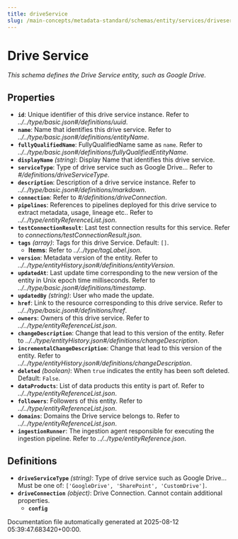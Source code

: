 ```yaml
---
title: driveService
slug: /main-concepts/metadata-standard/schemas/entity/services/driveservice
---
```


# Drive Service

*This schema defines the Drive Service entity, such as Google Drive.*

## Properties

- **`id`**: Unique identifier of this drive service instance. Refer to *../../type/basic.json#/definitions/uuid*.
- **`name`**: Name that identifies this drive service. Refer to *../../type/basic.json#/definitions/entityName*.
- **`fullyQualifiedName`**: FullyQualifiedName same as `name`. Refer to *../../type/basic.json#/definitions/fullyQualifiedEntityName*.
- **`displayName`** *(string)*: Display Name that identifies this drive service.
- **`serviceType`**: Type of drive service such as Google Drive... Refer to *#/definitions/driveServiceType*.
- **`description`**: Description of a drive service instance. Refer to *../../type/basic.json#/definitions/markdown*.
- **`connection`**: Refer to *#/definitions/driveConnection*.
- **`pipelines`**: References to pipelines deployed for this drive service to extract metadata, usage, lineage etc.. Refer to *../../type/entityReferenceList.json*.
- **`testConnectionResult`**: Last test connection results for this service. Refer to *connections/testConnectionResult.json*.
- **`tags`** *(array)*: Tags for this drive Service. Default: `[]`.
  - **Items**: Refer to *../../type/tagLabel.json*.
- **`version`**: Metadata version of the entity. Refer to *../../type/entityHistory.json#/definitions/entityVersion*.
- **`updatedAt`**: Last update time corresponding to the new version of the entity in Unix epoch time milliseconds. Refer to *../../type/basic.json#/definitions/timestamp*.
- **`updatedBy`** *(string)*: User who made the update.
- **`href`**: Link to the resource corresponding to this drive service. Refer to *../../type/basic.json#/definitions/href*.
- **`owners`**: Owners of this drive service. Refer to *../../type/entityReferenceList.json*.
- **`changeDescription`**: Change that lead to this version of the entity. Refer to *../../type/entityHistory.json#/definitions/changeDescription*.
- **`incrementalChangeDescription`**: Change that lead to this version of the entity. Refer to *../../type/entityHistory.json#/definitions/changeDescription*.
- **`deleted`** *(boolean)*: When `true` indicates the entity has been soft deleted. Default: `False`.
- **`dataProducts`**: List of data products this entity is part of. Refer to *../../type/entityReferenceList.json*.
- **`followers`**: Followers of this entity. Refer to *../../type/entityReferenceList.json*.
- **`domains`**: Domains the Drive service belongs to. Refer to *../../type/entityReferenceList.json*.
- **`ingestionRunner`**: The ingestion agent responsible for executing the ingestion pipeline. Refer to *../../type/entityReference.json*.
## Definitions

- **`driveServiceType`** *(string)*: Type of drive service such as Google Drive... Must be one of: `['GoogleDrive', 'SharePoint', 'CustomDrive']`.
- **`driveConnection`** *(object)*: Drive Connection. Cannot contain additional properties.
  - **`config`**


Documentation file automatically generated at 2025-08-12 05:39:47.683420+00:00.
